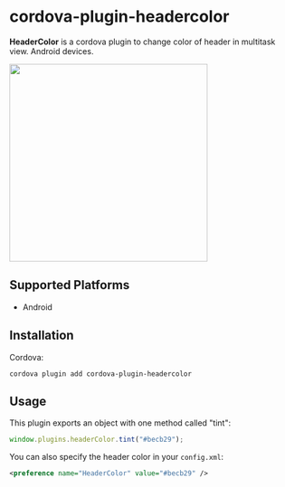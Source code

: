 # cordova-plugin-headercolor

**HeaderColor** is a cordova plugin to change color of header in multitask view. Android devices.

<img src="https://raw.githubusercontent.com/tomloprod/cordova-plugin-headercolor/master/headercolor.png" width="350"/>

## Supported Platforms

- Android

## Installation

Cordova:

    cordova plugin add cordova-plugin-headercolor

## Usage

This plugin exports an object with one method called "tint":

```javascript
window.plugins.headerColor.tint("#becb29");
```

You can also specify the header color in your `config.xml`:

```xml
<preference name="HeaderColor" value="#becb29" />
```
